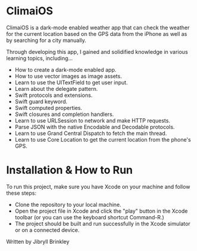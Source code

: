 # ClimaiOS
ClimaiOS is a dark-mode enabled weather app that can check the weather for the current location based on the GPS data from the iPhone as well as by searching for a city manually.


Through developing this app, I gained and solidified knowledge in various learning topics, including...

* How to create a dark-mode enabled app.
* How to use vector images as image assets.
* Learn to use the UITextField to get user input. 
* Learn about the delegate pattern.
* Swift protocols and extensions. 
* Swift guard keyword. 
* Swift computed properties.
* Swift closures and completion handlers.
* Learn to use URLSession to network and make HTTP requests.
* Parse JSON with the native Encodable and Decodable protocols. 
* Learn to use Grand Central Dispatch to fetch the main thread.
* Learn to use Core Location to get the current location from the phone's GPS.


# Installation & How to Run

To run this project, make sure you have Xcode on your machine and follow these steps:

* Clone the repository to your local machine.
* Open the project file in Xcode and click the "play" button in the Xcode toolbar (or you can use the keyboard shortcut Command-R.)
* The project should be built and run successfully in the Xcode simulator or on a connected device.
  
Written by Jibryll Brinkley
